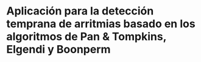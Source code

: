 # Aplicación para la detección temprana de arritmias basado en los algoritmos de Pan & Tompkins, Elgendi y Boonperm
